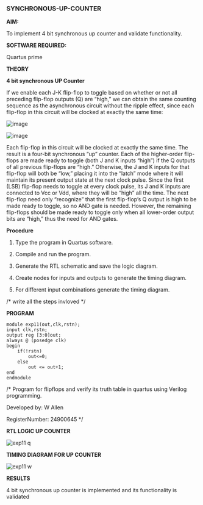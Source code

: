 ### SYNCHRONOUS-UP-COUNTER

**AIM:**

To implement 4 bit synchronous up counter and validate functionality.

**SOFTWARE REQUIRED:**

Quartus prime

**THEORY**

**4 bit synchronous UP Counter**

If we enable each J-K flip-flop to toggle based on whether or not all preceding flip-flop outputs (Q) are “high,” we can obtain the same counting sequence as the asynchronous circuit without the ripple effect, since each flip-flop in this circuit will be clocked at exactly the same time:

![image](https://github.com/naavaneetha/SYNCHRONOUS-UP-COUNTER/assets/154305477/d5db3fa0-e413-404c-b80e-b2f39d82e7e8)


![image](https://github.com/naavaneetha/SYNCHRONOUS-UP-COUNTER/assets/154305477/52cb61eb-d04b-442d-810c-31185a68410b)

Each flip-flop in this circuit will be clocked at exactly the same time.
The result is a four-bit synchronous “up” counter. Each of the higher-order flip-flops are made ready to toggle (both J and K inputs “high”) if the Q outputs of all previous flip-flops are “high.”
Otherwise, the J and K inputs for that flip-flop will both be “low,” placing it into the “latch” mode where it will maintain its present output state at the next clock pulse.
Since the first (LSB) flip-flop needs to toggle at every clock pulse, its J and K inputs are connected to Vcc or Vdd, where they will be “high” all the time.
The next flip-flop need only “recognize” that the first flip-flop’s Q output is high to be made ready to toggle, so no AND gate is needed.
However, the remaining flip-flops should be made ready to toggle only when all lower-order output bits are “high,” thus the need for AND gates.

**Procedure**


1.	Type the program in Quartus software.

2.	Compile and run the program.

3.	Generate the RTL schematic and save the logic diagram.

4.	Create nodes for inputs and outputs to generate the timing diagram.

5.	For different input combinations generate the timing diagram.

/* write all the steps invloved */

**PROGRAM**


```
module exp11(out,clk,rstn);
input clk,rstn;
output reg [3:0]out;
always @ (posedge clk)
begin 
	if(!rstn)
		out<=0;
	else
		out <= out+1;
end
endmodule		
```
/* Program for flipflops and verify its truth table in quartus using Verilog programming. 

Developed by: W Allen

RegisterNumber: 24900645
*/

**RTL LOGIC UP COUNTER**


![exp11 q](https://github.com/user-attachments/assets/a3a54c74-9a70-4a91-bed9-95195f80e11c)


**TIMING DIAGRAM FOR UP COUNTER**


![exp11 w](https://github.com/user-attachments/assets/81ba6701-5804-4360-997a-57d063a7cf09)



**RESULTS**

 4 bit synchronous up counter is implemented and its functionality is validated
